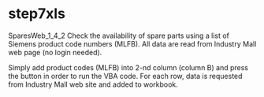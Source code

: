 # step7xls
SparesWeb_1_4_2
Check the availability of spare parts using a list of Siemens product code numbers (MLFB).
All data are read from Industry Mall web page (no login needed).

Simply add product codes (MLFB) into 2-nd column (column B) and press the button in order to run the VBA code.
For each row, data is requested from Industry Mall web site and added to workbook.

